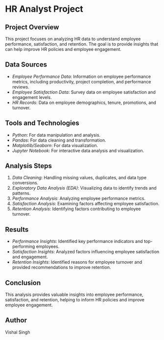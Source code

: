 # HR Analyst Project

## Project Overview
This project focuses on analyzing HR data to understand employee performance, satisfaction, and retention. The goal is to provide insights that can help improve HR policies and employee engagement.

## Data Sources
- *Employee Performance Data*: Information on employee performance metrics, including productivity, project completion, and performance reviews.
- *Employee Satisfaction Data*: Survey data on employee satisfaction and engagement levels.
- *HR Records*: Data on employee demographics, tenure, promotions, and turnover.

## Tools and Technologies
- *Python*: For data manipulation and analysis.
- *Pandas*: For data cleaning and transformation.
- *Matplotlib/Seaborn*: For data visualization.
- *Jupyter Notebook*: For interactive data analysis and visualization.

## Analysis Steps
1. *Data Cleaning*: Handling missing values, duplicates, and data type conversions.
2. *Exploratory Data Analysis (EDA)*: Visualizing data to identify trends and patterns.
3. *Performance Analysis*: Analyzing employee performance metrics.
4. *Satisfaction Analysis*: Examining factors affecting employee satisfaction.
5. *Retention Analysis*: Identifying factors contributing to employee turnover.

## Results
- *Performance Insights*: Identified key performance indicators and top-performing employees.
- *Satisfaction Insights*: Analyzed factors influencing employee satisfaction and engagement.
- *Retention Insights*: Identified reasons for employee turnover and provided recommendations to improve retention.

## Conclusion
This analysis provides valuable insights into employee performance, satisfaction, and retention, helping to inform HR policies and improve employee engagement.

## Author
Vishal Singh
